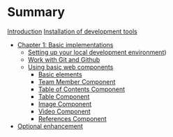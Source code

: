 # Summary

[Introduction](./introduction.md)
[Installation of development tools](./installation.md)
- [Chapter 1: Basic implementations](./chapter1/index.md)
    - [Setting up your local development environment](./chapter1/local-development.md)) 
    - [Work with Git and Github]()
    - [Using basic web components](./chapter1/web-components/index.md)
        - [Basic elements](./chapter1/web-components/basic-elements.md)
        - [Team Member Component](./chapter1/web-components/team-member.md)
        - [Table of Contents Component](./chapter1/web-components/table-of-contents.md)
        - [Table Component](./chapter1/web-components/table.md)
        - [Image Component](./chapter1/web-components/image.md)
        - [Video Component](./chapter1/web-components/video.md)
        - [References Component](./chapter1/web-components/references.md)
- [Optional enhancement]()

